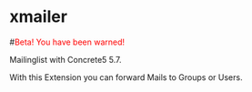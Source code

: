 # xmailer
#<span style="color:red">Beta! You have been warned!</span>

Mailinglist with Concrete5 5.7.

With this Extension you can forward Mails to Groups or Users.